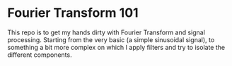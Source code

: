 # Fourier Transform 101
This repo is to get my hands dirty with Fourier Transform and signal processing.
Starting from the very basic (a simple sinusoidal signal), to something a bit more complex on which I apply filters and try
to isolate the different components.